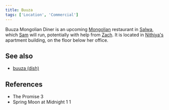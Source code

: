 ```yaml
---
title: Buuza
tags: ['Location', 'Commercial']
---
```

Buuza Mongolian Diner is an upcoming [Mongolian](/_wiki/mongolia.md) restaurant in [Salwa](/_wiki/salwa.md), which [Sam](/_wiki/sam.md) will run, potentially with help from [Zach](/_wiki/zach.md). It is located in [Nithiya's](/_wiki/nithiya.md) apartment building, on the floor below her office.

## See also
- [buuza (dish)](/_wiki/buuza-dish.md)

## References
- The Promise 3
- Spring Moon at Midnight 1
1
